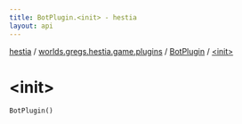 ```yaml
---
title: BotPlugin.<init> - hestia
layout: api
---
```


<div class='api-docs-breadcrumbs'><a href="../../index.html">hestia</a> / <a href="../index.html">worlds.gregs.hestia.game.plugins</a> / <a href="index.html">BotPlugin</a> / <a href="./-init-.html">&lt;init&gt;</a></div>

# &lt;init&gt;

<div class="signature"><code><span class="identifier">BotPlugin</span><span class="symbol">(</span><span class="symbol">)</span></code></div>
